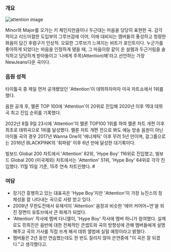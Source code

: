 ### 개요

![attention image](https://i.ytimg.com/vi/QesCP2Z2n8g/hqdefault.jpg)

Minor와 Major를 오가는 키 체인지만큼이나 두근대는 마음을 당당히 표현한 곡. 감각적이고 리드미컬한 도입부의 그루브감에 이어, 이에 대비되는 멤버들의 풍성하고 청량한 화음이 담긴 후렴구가 인상적. 오묘한 그루브가 느껴지는 비트가 포인트이다. 누군가를 좋아하게 되었다는 마음을 인정하게 됐을 때, 그 마음이랑 같이 온 설렘과 두근거림을 솔직하고 당당하게 받아들이고 '나에게 주목(Attention)해'라고 선언하는 가장 NewJeans다운 곡이다.

### 음원 성적

타이틀곡 중 제일 먼저 공개됐었던 'Attention'이 데뷔하자마자 미국 차트쇼에서 1위를 했다.

음원 공개 후, 멜론 TOP 100에 'Attention'이 20위로 진입해 2020년 이후 역대 데뷔곡 최고 진입 순위를 기록했다.

2022년 8월 9일 23시에 'Attention'이 멜론 TOP100 1위를 하여 멜론 차트 개편 이후 최초로 데뷔곡으로 1위를 달성했다. 멜론 차트 개편 전으로 봐도 예능 방송 음원이 아닌 아이돌 곡의 경우 2017년 Wanna One의 '에너제틱' 이후 무려 5년 만이며, 걸그룹으로는 2016년 BLACKPINK의 '휘파람' 이후 6년 만에 달성한 대기록이다.

빌보드 Global 200 차트에서 'Attention' 82위, 'Hype Boy' 116위로 진입했고, 빌보드 Global 200 (미국제외) 차트에서는 'Attention' 51위, 'Hype Boy' 64위로 각각 진입했다. 11월 15일 기준, 15주 연속 차트인했다. #

### 여담

- 장기간 흥행하고 있는 대표곡은 'Hype Boy'지만 'Attention'이 가장 뉴진스의 정체성을 잘 나타내는 곡으로 사랑 받고 있다.
- 2009년 무한도전에서 유재석이 'Attention' 음정과 비슷한 '에어 커어어~언'을 외친 장면이 유튜브에서 큰 화제가 되었다.
- 'Attention' 작사에 멤버 다니엘이, 'Hype Boy' 작사에 멤버 하니가 참여했다. 실제로도 민희진은 음반에 대한 전체적인 콘셉트와 곡의 방향성에 관해 멤버들에게 설명해주고 곡의 가사를 직접 쓰게 해서 데뷔 앨범에 실릴 예정이라고 밝혔다.
- 멤버들은 2년 동안 연습했는데도 한 번도 질리지 않아 은연중에 "이 곡은 잘 되겠다."고 생각했다고.
